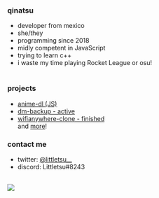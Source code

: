 ### qinatsu
* developer from mexico
* she/they
* programming since 2018
* midly competent in JavaScript
* trying to learn c++
* i waste my time playing Rocket League or osu!
<br><br>

### projects
* <a href="https://github.com/vrienstudios/anime-dl">anime-dl (JS)</a><br>
* <a href="https://github.com/qinatsu/dm-backup">dm-backup - active</a><br>
* <a href="https://github.com/qinatsu/wifianywhere-clone">wifianywhere-clone - finished</a><br>
and <a href="https://github.com/qinatsu?tab=repositories">more</a>!


### contact me
* twitter: <a href="https://twitter.com/littletsu__">@littletsu__</a><br>
* discord: Littletsu#8243

<br><img src="https://avatars1.githubusercontent.com/u/38116582?s=460&u=57942c8995599cc6f9c0e62ced6c59f4e649eb3c&v=4">
<!--
**qinatsu/qinatsu** is a ✨ _special_ ✨ repository because its `README.md` (this file) appears on your GitHub profile.

Here are some ideas to get you started:

- 🔭 I’m currently working on ...
- 🌱 I’m currently learning ...
- 👯 I’m looking to collaborate on ...
- 🤔 I’m looking for help with ...
- 💬 Ask me about ...
- 📫 How to reach me: ...
- 😄 Pronouns: ...
- ⚡ Fun fact: ...
-->

